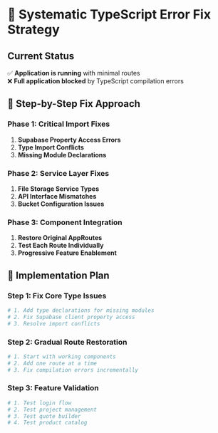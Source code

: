 # 🔧 Systematic TypeScript Error Fix Strategy

## Current Status

✅ **Application is running** with minimal routes  
❌ **Full application blocked** by TypeScript compilation errors

## 🎯 Step-by-Step Fix Approach

### Phase 1: Critical Import Fixes

1. **Supabase Property Access Errors**
2. **Type Import Conflicts**
3. **Missing Module Declarations**

### Phase 2: Service Layer Fixes

1. **File Storage Service Types**
2. **API Interface Mismatches**
3. **Bucket Configuration Issues**

### Phase 3: Component Integration

1. **Restore Original AppRoutes**
2. **Test Each Route Individually**
3. **Progressive Feature Enablement**

## 🚀 Implementation Plan

### Step 1: Fix Core Type Issues

```bash
# 1. Add type declarations for missing modules
# 2. Fix Supabase client property access
# 3. Resolve import conflicts
```

### Step 2: Gradual Route Restoration

```bash
# 1. Start with working components
# 2. Add one route at a time
# 3. Fix compilation errors incrementally
```

### Step 3: Feature Validation

```bash
# 1. Test login flow
# 2. Test project management
# 3. Test quote builder
# 4. Test product catalog
```
